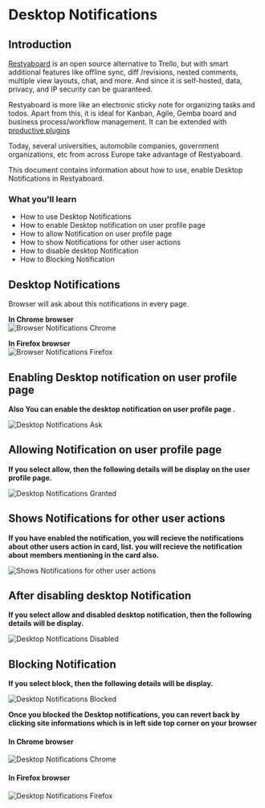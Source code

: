 # Desktop Notifications

## Introduction

[Restyaboard](https://restya.com/board) is an open source alternative to Trello, but with smart additional features like offline sync, diff /revisions, nested comments, multiple view layouts, chat, and more. And since it is self-hosted, data, privacy, and IP security can be guaranteed.

Restyaboard is more like an electronic sticky note for organizing tasks and todos. Apart from this, it is ideal for Kanban, Agile, Gemba board and business process/workflow management. It can be extended with [productive plugins](https://restya.com/board/apps "productive plugins")

Today, several universities, automobile companies, government organizations, etc from across Europe take advantage of Restyaboard.

This document contains information about how to use, enable Desktop Notifications in Restyaboard.

### What you'll learn

*   How to use Desktop Notifications
*   How to enable Desktop notification on user profile page
*   How to allow Notification on user profile page
*   How to show Notifications for other user actions
*   How to disable desktop Notification
*   How to Blocking Notification

## Desktop Notifications

Browser will ask about this notifications in every page.

**In Chrome browser**  
![Browser Notifications Chrome](browser-notification.png "Browser Notifications Chrome")  

**In Firefox browser**  
![Browser Notifications Firefox](browser-notification-firefox.png "Browser Notifications Firefox")

## Enabling Desktop notification on user profile page

**Also You can enable the desktop notification on user profile page .**

![Desktop Notifications Ask](desktop-notification-ask.png "Desktop Notifications Ask")

## Allowing Notification on user profile page

**If you select allow, then the following details will be display on the user profile page.**

![Desktop Notifications Granted](desktop-notification-granted.png "Desktop Notifications Granted")

## Shows Notifications for other user actions

**If you have enabled the notification, you will recieve the notifications about other users action in card, list. you will recieve the notification about members mentioning in the card also.**

![Shows Notifications for other user actions](desktop_notification_for_users_action.png "Desktop Notifications Disabled")

## After disabling desktop Notification

**If you select allow and disabled desktop notification, then the following details will be display.**

![Desktop Notifications Disabled](desktop-notification-disabled.png "Desktop Notifications Disabled")

## Blocking Notification
**If you select block, then the following details will be display.**

![Desktop Notifications Blocked](desktop-notification-blocked.png "Desktop Notifications Blocked")

**Once you blocked the Desktop notifications, you can revert back by clicking site informations which is in left side top corner on your browser**

#### In Chrome browser

![Desktop Notifications Chrome](desktop-notification-chrome.png "Desktop Notifications Chrome")

#### In Firefox browser
  
![Desktop Notifications Firefox](desktop-notification-firefox.png "Desktop Notifications Firefox")